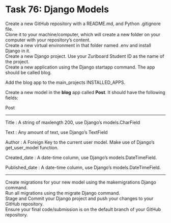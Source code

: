 # Task 76: Django Models 

Create a new GitHub repository with a README.md, and Python .gitignore file.  
Clone it to your machine/computer, which will create a new folder on your computer with your repository’s content.  
Create a new virtual environment in that folder named .env and install Django in it.  
Create a new Django project. Use your Zuriboard Student ID as the name of the project.  
Create a new application using the Django startapp command. The app should be called blog.  

Add the blog app to the main_projects INSTALLED_APPS.  

Create a new model in the **blog** app called **Post**. It should have the following fields:

 Post

--------

Title : A string of maxlength 200, use Django’s models.CharField

Text : Any amount of text, use Django’s TextField

Author : A Foreign Key to the current user model. Make use of Django’s get_user_model function.

Created_date : A date-time column, use Django’s models.DateTimeField. 

Published_date : A date-time column, use Django’s models.DateTimeField. 

--------

Create migrations for your new model using the makemigrations Django command.  
Run all migrations using the migrate Django command.  
Stage and Commit your Django project and push your changes to your GitHub repository.  
Ensure your final code/submission is on the default branch of your GitHub repository.  
